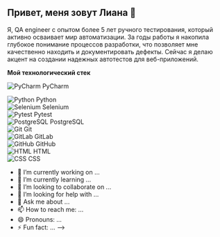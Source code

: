 ## Привет, меня зовут Лиана 👋

Я, QA engineer с опытом более 5 лет ручного тестирования, который активно осваивает мир автоматизации.
За годы работы я накопила глубокое понимание процессов разработки, что позволяет мне качественно находить и документировать дефекты.
Сейчас я делаю акцент на создании надежных автотестов для веб-приложений.

**Мой технологический стек**



![PyCharm](https://img.icons8.com/color/48/000000/pycharm.png) PyCharm  

![Python](https://img.icons8.com/color/48/000000/python.png) Python  
![Selenium](https://img.icons8.com/color/48/000000/selenium.png) Selenium  
![Pytest](https://img.icons8.com/color/48/000000/pytest.png) Pytest  
![PostgreSQL](https://img.icons8.com/color/48/000000/postgresql.png) PostgreSQL  
![Git](https://img.icons8.com/color/48/000000/git.png) Git  
![GitLab](https://img.icons8.com/color/48/000000/gitlab.png) GitLab  
![GitHub](https://img.icons8.com/color/48/000000/github.png) GitHub  
![HTML](https://img.icons8.com/color/48/000000/html-5.png) HTML  
![CSS](https://img.icons8.com/color/48/000000/css3.png) CSS 
- 🔭 I’m currently working on ...
- 🌱 I’m currently learning ...
- 👯 I’m looking to collaborate on ...
- 🤔 I’m looking for help with ...
- 💬 Ask me about ...
- 📫 How to reach me: ...
- 😄 Pronouns: ...
- ⚡ Fun fact: ...
-->
